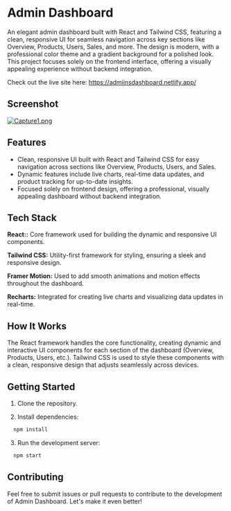 
# Admin Dashboard

An elegant admin dashboard built with React and Tailwind CSS, featuring a clean, responsive UI for seamless navigation across key sections like Overview, Products, Users, Sales, and more. The design is modern, with a professional color theme and a gradient background for a polished look. This project focuses solely on the frontend interface, offering a visually appealing experience without backend integration.

Check out the live site here: https://admiinsdashboard.netlify.app/



## Screenshot

[![Capture1.png](https://i.postimg.cc/8PD46mnS/Capture1.png)](https://postimg.cc/14CDxwQC)


## Features

- Clean, responsive UI built with React and Tailwind CSS for easy navigation across sections like Overview, Products, Users, and Sales.
- Dynamic features include live charts, real-time data updates, and product tracking for up-to-date insights.
- Focused solely on frontend design, offering a professional, visually appealing dashboard without backend integration.

## Tech Stack

**React::** Core framework used for building the dynamic and responsive UI components.

**Tailwind CSS:** Utility-first framework for styling, ensuring a sleek and responsive design.

**Framer Motion:** Used to add smooth animations and motion effects throughout the dashboard.

**Recharts:** Integrated for creating live charts and visualizing data updates in real-time.
## How It Works


The React framework handles the core functionality, creating dynamic and interactive UI components for each section of the dashboard (Overview, Products, Users, etc.). Tailwind CSS is used to style these components with a clean, responsive design that adjusts seamlessly across devices.
## Getting Started

1. Clone the repository.

2. Install dependencies:

```bash
  npm install
```

3. Run the development server:

```bash
  npm start
```    
## Contributing

Feel free to submit issues or pull requests to contribute to the development of Admin Dashboard. Let's make it even better!
